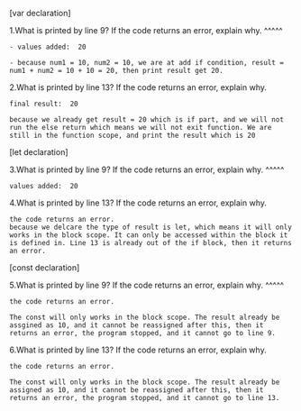 [var declaration]

  1.What is printed by line 9? If the code returns an error, explain why. ^^^^^
  
    - values added:  20
    
    - because num1 = 10, num2 = 10, we are at add if condition, result = num1 + num2 = 10 + 10 = 20, then print result get 20.

  2.What is printed by line 13? If the code returns an error, explain why. 
  
    final result:  20
    
    because we already get result = 20 which is if part, and we will not run the else return which means we will not exit function. We are still in the function scope, and print the result which is 20


[let declaration]

  3.What is printed by line 9? If the code returns an error, explain why. ^^^^^  
  
    values added:  20

  4.What is printed by line 13? If the code returns an error, explain why. 
  
    the code returns an error.
    because we delcare the type of result is let, which means it will only works in the block scope. It can only be accessed within the block it is defined in. Line 13 is already out of the if block, then it returns an error.
  
[const declaration]

  5.What is printed by line 9? If the code returns an error, explain why. ^^^^^
  
    the code returns an error.
  
    The const will only works in the block scope. The result already be assgined as 10, and it cannot be reassigned after this, then it returns an error, the program stopped, and it cannot go to line 9.
  
  6.What is printed by line 13? If the code returns an error, explain why. 
  
    the code returns an error.
  
    The const will only works in the block scope. The result already be assigned as 10, and it cannot be reassigned after this, then it returns an error, the program stopped, and it cannot go to line 13.


